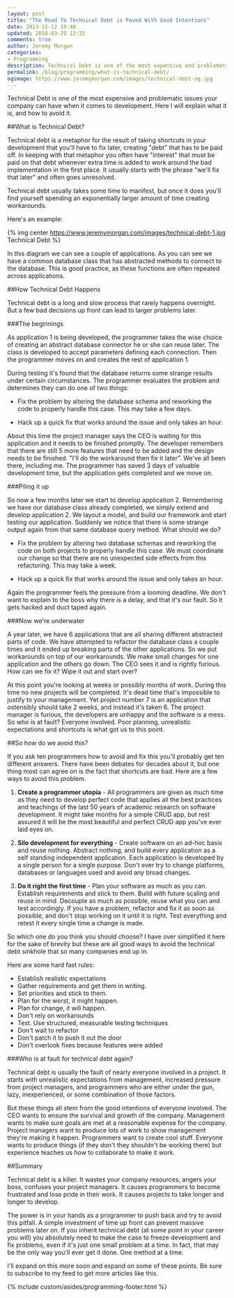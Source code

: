 ```yaml
---
layout: post
title: "The Road To Technical Debt is Paved With Good Intentions"
date: 2013-11-12 19:40
updated: 2018-03-25 12:22
comments: true
author: Jeremy Morgan
categories: 
- Programming
description: Technical Debt is one of the most expensive and problematic issues your company can have when it comes to development. I explain what it is, and how to avoid it.
permalink: /blog/programming/what-is-technical-debt/
ogimage: https://www.jeremymorgan.com/images/technical-debt-og.jpg
---
```

Technical Debt is one of the most expensive and problematic issues your company can have when it comes to development. Here I will explain what it is, and how to avoid it.

<!-- more -->
##What is Technical Debt? 

Technical debt is a metaphor for the result of taking shortcuts in your development that you'll have to fix later, creating "debt" that has to be paid off. In keeping with that metaphor you often have "interest" that must be paid on that debt whenever extra time is added to work around the bad implementation in the first place. It usually starts with the phrase "we'll fix that later" and often goes unresolved.

Technical debt usually takes some time to manifest, but once it does you'll find yourself spending an exponentially larger amount of time creating workarounds. 

Here's an example:

{% img center https://www.jeremymorgan.com/images/technical-debt-1.jpg Technical Debt %}

In this diagram we can see a couple of applications. As you can see we have a common database class that has abstracted methods to connect to the database. This is good practice, as these functions are often repeated across applications. 
  
##How Technical Debt Happens

Technical debt is a long and slow process that rarely happens overnight. But a few bad decisions up front can lead to larger problems later. 

###The beginnings

As application 1 is being developed, the programmer takes the wise choice of creating an abstract database connector he or she can reuse later. The class is developed to accept parameters defining each connection. Then the programmer moves on and creates the rest of application 1.   
  
During testing it's found that the database returns some strange results under certain circumstances. The programmer evaluates the problem and determines they can do one of two things:  
  
- Fix the problem by altering the database schema and reworking the code to properly handle this case. This may take a few days. 
  
- Hack up a quick fix that works around the issue and only takes an hour. 

About this time the project manager says the CEO is waiting for this application and it needs to be finished promptly. The developer remembers that there are still 5 more features that need to be added and the design needs to be finished. "I'll do the workaround then fix it later". We've all been there, including me. The programmer has saved 3 days of valuable development time, but the application gets completed and we move on. 

###Piling it up

So now a few months later we start to develop application 2. Remembering we have our database class already completed, we simply extend and develop application 2. We layout a model, and build our framework and start testing our application. Suddenly we notice that there is some strange output again from that same database query method. What should we do? 

- Fix the problem by altering two database schemas and reworking the code on both projects to properly handle this case. We must coordinate our change so that there are no unexpected side effects from this refactoring. This may take a week.  
  
- Hack up a quick fix that works around the issue and only takes an hour. 

Again the programmer feels the pressure from a looming deadline. We don't want to explain to the boss why there is a delay, and that it's our fault. So it gets hacked and duct taped again. 

###Now we're underwater

A year later, we have 6 applications that are all sharing different abstracted parts of code. We have attempted to refactor the database class a couple times and it ended up breaking parts of the other applications. So we put workarounds on top of our workarounds. We make small changes for one application and the others go down. The CEO sees it and is rightly furious. How can we fix it? Wipe it out and start over? 

At this point you're looking at weeks or possibly months of work. During this time no new projects will be completed. It's dead time that's impossible to justify to your management. Yet project number 7 is an application that ostensibly should take 2 weeks, and instead it's taken 6. The project manager is furious, the developers are unhappy and the software is a mess. So who is at fault? Everyone involved. Poor planning, unrealistic expectations and shortcuts is what got us to this point.

##So how do we avoid this?

If you ask ten programmers how to avoid and fix this you'll probably get ten different answers. There have been debates for decades about it, but one thing most can agree on is the fact that shortcuts are bad. Here are a few ways to avoid this problem.   


1. **Create a programmer utopia** - All programmers are given as much time as they need to develop perfect code that applies all the best practices and teachings of the last 50 years of academic research on software development. It might take months for a simple CRUD app, but rest assured it will be the most beautiful and perfect CRUD app you've ever laid eyes on.

2. **Silo development for everything** - Create software on an ad-hoc basis and reuse nothing. Abstract nothing, and build every application as a self standing independent application. Each application is developed by a single person for a single purpose. Don't ever try to change platforms, databases or languages used and avoid any broad changes. 

3. **Do it right the first time** - Plan your software as much as you can. Establish requirements and stick to them. Build with future scaling and reuse in mind. Decouple as much as possible, reuse what you can and test accordingly. If you have a problem, refactor and fix it as soon as possible, and don't stop working on it until it is right. Test everything and retest it every single time a change is made. 

So which one do you think you should choose? I have over simplified it here for the sake of brevity but these are all good ways to avoid the technical debt sinkhole that so many companies end up in. 

Here are some hard fast rules:

- Establish realistic expectations
- Gather requirements and get them in writing.
- Set priorities and stick to them.
- Plan for the worst, it might happen.
- Plan for change, it will happen.
- Don't rely on workarounds
- Test. Use structured, measurable testing techniques
- Don't wait to refactor
- Don't patch it to push it out the door
- Don't overlook fixes because features were added

###Who is at fault for technical debt again? 
  
  Technical debt is usually the fault of nearly everyone involved in a project. It starts with unrealistic expectations from management, increased pressure from project managers, and programmers who are either under the gun, lazy, inexperienced, or some combination of those factors. 
  
  But these things all stem from the good intentions of everyone involved. The CEO wants to ensure the survival and growth of the company. Management wants to make sure goals are met at a reasonable expense for the company. Project managers want to produce lots of work to show management they're making it happen. Programmers want to create cool stuff. Everyone wants to produce things (if they don't they shouldn't be working there) but experience teaches us how to collaborate to make it work. 

##Summary

Technical debt is a killer. It wastes your company resources, angers your boss, confuses your project managers. It causes programmers to become frustrated and lose pride in their work. It causes projects to take longer and longer to develop. 
  
The power is in your hands as a programmer to push back and try to avoid this pitfall. A simple investment of time up front can prevent massive problems later on. If you inherit technical debt (at some point in your career you will) you absolutely need to make the case to freeze development and fix problems, even if it's just one small problem at a time. In fact, that may be the only way you'll ever get it done. One method at a time.   
  
I'll expand on this more soon and expand on some of these points. Be sure to subscribe to my feed to get more articles like this. 

{% include custom/asides/programming-footer.html %}